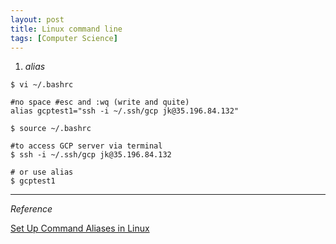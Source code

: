 ```yaml
---
layout: post
title: Linux command line
tags: [Computer Science]
---
```


1. *alias*

```
$ vi ~/.bashrc

#no space #esc and :wq (write and quite)
alias gcptest1="ssh -i ~/.ssh/gcp jk@35.196.84.132"

$ source ~/.bashrc

#to access GCP server via terminal
$ ssh -i ~/.ssh/gcp jk@35.196.84.132

# or use alias
$ gcptest1

```

***

*Reference*

[Set Up Command Aliases in Linux](http://www.hostingadvice.com/how-to/set-command-aliases-linuxubuntudebian/)
